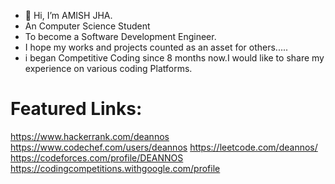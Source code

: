 - 👋 Hi, I’m AMISH JHA.
- An Computer Science Student
- To become a Software Development Engineer.
- I hope my works and projects counted as an asset for others.....
- i began Competitive Coding since 8 months now.I would like to share my experience on various coding Platforms.


# Featured Links:
https://www.hackerrank.com/deannos
https://www.codechef.com/users/deannos
https://leetcode.com/deannos/
https://codeforces.com/profile/DEANNOS
https://codingcompetitions.withgoogle.com/profile
